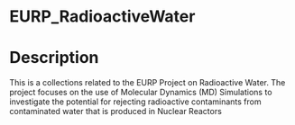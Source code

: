 # EURP_RadioactiveWater

# Description
This is a collections related to the EURP Project on Radioactive Water. 
The project focuses on the use of Molecular Dynamics (MD) Simulations to investigate the potential for rejecting radioactive contaminants
	from contaminated water that is produced in Nuclear Reactors





